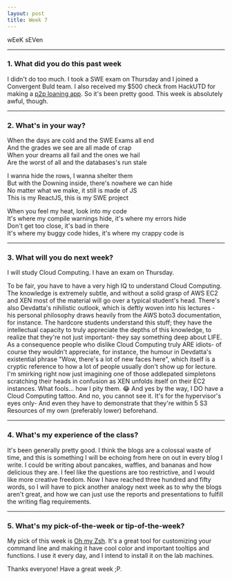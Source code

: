 ```yaml
---
layout: post
title: Week 7
---
```



wEeK sEVen

---
### 1. What did you do this past week  

I didn't do too much. I took a SWE exam on Thursday and I joined a Convergent Buld team. I also received my $500 check from HackUTD for making a [p2p loaning app](https://github.com/copperstick6/Loany). So it's been pretty good. This week is absolutely awful, though.




---

### 2. What's in your way?

When the days are cold and the SWE Exams all end  
And the grades we see are all made of crap  
When your dreams all fail and the ones we hail  
Are the worst of all and the databases's run stale  

I wanna hide the rows, I wanna shelter them  
But with the Downing inside, there's nowhere we can hide  
No matter what we make, it still is made of JS  
This is my ReactJS, this is my SWE project  

When you feel my heat, look into my code  
It's where my compile warnings hide, it's where my errors hide  
Don't get too close, it's bad in there  
It's where my buggy code hides, it's where my crappy code is  



---

### 3. What will you do next week?

I will study Cloud Computing. I have an exam on Thursday.

To be fair, you have to have a very high IQ to understand Cloud Computing. The knowledge is extremely subtle, and without a solid grasp of AWS EC2 and XEN most of the material will go over a typical student's head. There's also Devdatta's nihilistic outlook, which is deftly woven into his lectures - his personal philosophy draws heavily from the AWS boto3 documentation, for instance. The hardcore students understand this stuff; they have the intellectual capacity to truly appreciate the depths of this knowledge, to realize that they're not just important- they say something deep about LIFE. As a consequence people who dislike Cloud Computing truly ARE idiots- of course they wouldn't appreciate, for instance, the humour in Devdatta's existential phrase "Wow, there's a lot of new faces here", which itself is a cryptic reference to how a lot of people usually don't show up for lecture. I'm smirking right now just imagining one of those addlepated simpletons scratching their heads in confusion as XEN unfolds itself on their EC2 instances. What fools... how I pity them. 😂 And yes by the way, I DO have a Cloud Computing tattoo. And no, you cannot see it. It's for the hypervisor's eyes only- And even they have to demonstrate that they're within 5 S3 Resources of my own (preferably lower) beforehand.


---

### 4. What's my experience of the class?

It's been generally pretty good. I think the blogs are a colossal waste of time, and this is something I will be echoing from here on out in every blog I write. I could be writing about pancakes, waffles, and bananas and how delicious they are. I feel like the questions are too restrictive, and I would like more creative freedom.
Now I have reached three hundred and fifty words, so I will have to pick another analogy next week as to why the blogs aren't great, and how we can just use the reports and presentations to fulfill the writing flag requirements.

---
### 5. What's my pick-of-the-week or tip-of-the-week?

My pick of this week is [Oh my Zsh](https://github.com/robbyrussell/oh-my-zsh). It's a great tool for customizing your command line and making it have cool color and important tooltips and functions. I use it every day, and I intend to install it on the lab machines.


Thanks everyone! Have a great week ;P.
